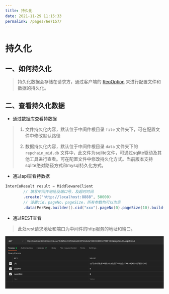 ```yaml
---
title: 持久化
date: 2021-11-29 11:15:33
permalink: /pages/6e7157/
---
```


# 持久化

## 一、如何持久化

> 持久化数据会存储在请求方，通过客户端的 [ReqOption](./04.中间件客户端/04.API.md#reqoption) 来进行配置文件和数据的持久化。

## 二、查看持久化数据

* 通过数据库查看持数据

> 1. 文件持久化内容，默认位于中间件根目录 `file` 文件夹下，可在配置文件中修改默认路径
> 
> 2. 数据持久化内容，默认位于中间件根目录 `data` 文件夹下的 `repchain_mid.db` 文件中，此文件为sqlite文件，可通过sqlite驱动及其他工具进行查看。可在配置文件中修改持久化方式。当前版本支持sqlite绝对路径方式和mysql持久化方式。

* 通过api查看持数据

```java linenums="1"
InterCoResult result = MiddlewareClient
        // 填写中间件地址及端口号，及超时时间
        .create("http://localhost:8888", 50000)
        // 设置cid，pageNo，pageSize，所有参数均可以为空
        .data(PerReq.builder().cid("xxx").pageNo(0).pageSize(10).build());
```

* 通过REST查看

> 此处rest请求地址和端口为中间件的http服务的地址和端口。

![image-20211119100853078](../../img/img.png)

